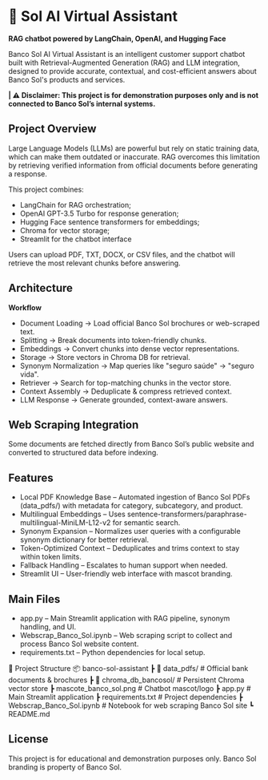 # 🏦 Sol AI Virtual Assistant
**RAG chatbot powered by LangChain, OpenAI, and Hugging Face**

Banco Sol AI Virtual Assistant is an intelligent customer support chatbot built with Retrieval-Augmented Generation (RAG) and LLM integration, designed to provide accurate, contextual, and cost-efficient answers about Banco Sol's products and services.

**| ⚠️ Disclaimer: This project is for demonstration purposes only and is not connected to Banco Sol’s internal systems.**

## Project Overview
Large Language Models (LLMs) are powerful but rely on static training data, which can make them outdated or inaccurate.
RAG overcomes this limitation by retrieving verified information from official documents before generating a response.

This project combines:

- LangChain for RAG orchestration;
- OpenAI GPT-3.5 Turbo for response generation;
- Hugging Face sentence transformers for embeddings;
- Chroma for vector storage;
- Streamlit for the chatbot interface

Users can upload PDF, TXT, DOCX, or CSV files, and the chatbot will retrieve the most relevant chunks before answering.

## Architecture

**Workflow**
- Document Loading → Load official Banco Sol brochures or web-scraped text.
- Splitting → Break documents into token-friendly chunks.
- Embeddings → Convert chunks into dense vector representations.
- Storage → Store vectors in Chroma DB for retrieval.
- Synonym Normalization → Map queries like "seguro saúde" → "seguro vida".
- Retriever → Search for top-matching chunks in the vector store.
- Context Assembly → Deduplicate & compress retrieved context.
- LLM Response → Generate grounded, context-aware answers.

## Web Scraping Integration

Some documents are fetched directly from Banco Sol’s public website and converted to structured data before indexing.

## Features
- Local PDF Knowledge Base – Automated ingestion of Banco Sol PDFs (data_pdfs/) with metadata for category, subcategory, and product.
- Multilingual Embeddings – Uses sentence-transformers/paraphrase-multilingual-MiniLM-L12-v2 for semantic search.
- Synonym Expansion – Normalizes user queries with a configurable synonym dictionary for better retrieval.
- Token-Optimized Context – Deduplicates and trims context to stay within token limits.
- Fallback Handling – Escalates to human support when needed.
- Streamlit UI – User-friendly web interface with mascot branding.

## Main Files
- app.py – Main Streamlit application with RAG pipeline, synonym handling, and UI.
- Webscrap_Banco_Sol.ipynb – Web scraping script to collect and process Banco Sol website content.
- requirements.txt – Python dependencies for local setup.

📂 Project Structure
📦 banco-sol-assistant
 ┣ 📂 data_pdfs/               # Official bank documents & brochures
 ┣ 📂 chroma_db_bancosol/      # Persistent Chroma vector store
 ┣ mascote_banco_sol.png       # Chatbot mascot/logo
 ┣ app.py                      # Main Streamlit application
 ┣ requirements.txt            # Project dependencies
 ┣ Webscrap_Banco_Sol.ipynb    # Notebook for web scraping Banco Sol site
 ┗ README.md  
 
## License
This project is for educational and demonstration purposes only. Banco Sol branding is property of Banco Sol.

